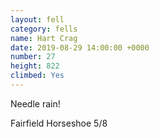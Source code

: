 ```yaml
---
layout: fell
category: fells
name: Hart Crag
date: 2019-08-29 14:00:00 +0000
number: 27
height: 822
climbed: Yes
---
```

Needle rain!

Fairfield Horseshoe 5/8
